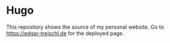 # Hugo

This repository shows the source of my personal website. Go to <https://edgar-treischl.de> for the deployed page.
